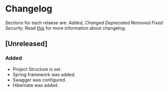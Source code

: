 # Changelog

Sections for each relaese are: 
_Added_, 
_Changed_
_Deprecated_
_Removed_
_Fixed_
_Security_.
Read [this](https://keepachangelog.com/en/1.0.0/) for more information about changelog.

## [Unreleased]

### Added
 - Project Structure is set.
 - Spring framework was added.
 - Swagger was configured.
 - Hibernate was added.


